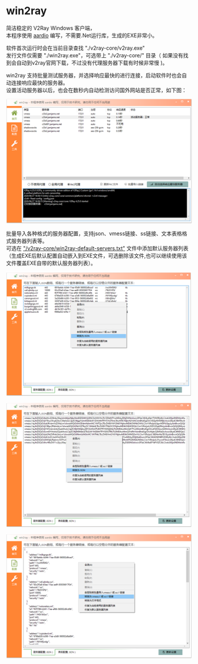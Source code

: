 # win2ray 
简洁稳定的 V2Ray Windows 客户端，     
本程序使用 [aardio](http://www.aardio.com) 编写，不需要.Net运行库，生成的EXE非常小。    

软件首次运行时会在当前目录查找 "./v2ray-core/v2ray.exe"   
发行文件仅需要 "./win2ray.exe"，可选带上 "./v2ray-core/" 目录（ 如果没有找到会自动到v2ray官网下载，不过没有代理服务器下载有时候非常慢 )。

win2ray 支持批量测试服务器，并选择响应最快的进行连接，启动软件时也会自动连接响应最快的服务器。  
设置活动服务器以后，也会在数秒内自动检测访问国外网站是否正常，如下图：

![win2ray](./screenshots/win2ray.png)

批量导入各种格式的服务器配置，支持json、vmess链接、ss链接、文本表格格式服务器列表等。  
可选在 ["/v2ray-core/win2ray-default-servers.txt"](./v2ray-core/win2ray-default-servers.txt) 文件中添加默认服务器列表（生成EXE后默认配置自动嵌入到EXE文件，可选删除该文件,也可以继续使用该文件覆盖EXE自带的默认服务器列表）。

![文本表格格式服务器列表](./screenshots/config.txt.png)

![vmess链接、ss链接格式服务器列表](./screenshots/config.vmess.png)

![json格式服务器列表](./screenshots/config.json.png)